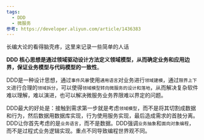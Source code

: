 ```yaml
---
tags:
  - DDD
  - 微服务
参考: https://developer.aliyun.com/article/1436383
---
```

长编大论的看得脑壳疼，这里来记录一些简单的人话

**DDD 核心思想是通过领域驱动设计方法定义领域模型，从而确定业务和应用边界，保证业务模型与代码模型的一致性**。

DDD是一种设计思想，通过`事件风暴`使用`通用语言`对业务进行`领域建模`，通过`限界上下文`进行合理的`领域拆分`，可以使得`领域模型转向微服务的设计和落地`，从而解决复杂软件难以理解，难以演进，也可以解决微服务业务界限难以界定的问题。

DDD最大的好处是：接触到需求第一步就是考虑`领域模型`，而不是将其切割成数据和行为，然后数据用数据库实现，行为使用服务实现，最后造成需求的首肢分离。DDD让你首先考虑的是`业务语言`，而不是数据。DDD强调`业务抽象`和`面向对象编程`，而不是过程式业务逻辑实现。重点不同导致编程世界观不同。

